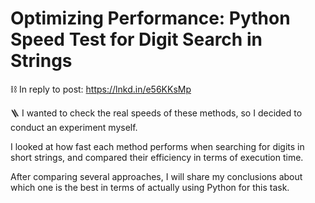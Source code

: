 # Optimizing Performance: Python Speed Test for Digit Search in Strings

⛓️ In reply to post: https://lnkd.in/e56KKsMp

🪜 I wanted to check the real speeds of these methods, so I decided to conduct an experiment myself.

I looked at how fast each method performs when searching for digits in short strings, and compared their efficiency in terms of execution time.

After comparing several approaches, I will share my conclusions about which one is the best in terms of actually using Python for this task.
